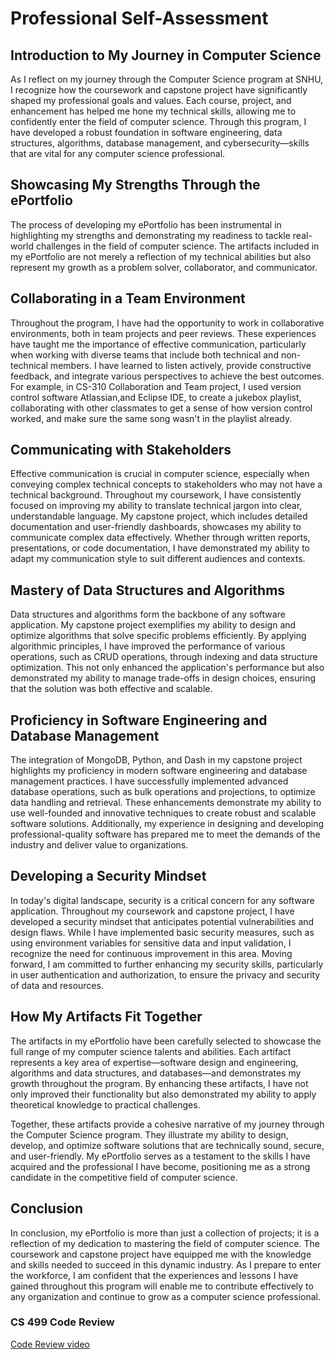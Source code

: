 

# Professional Self-Assessment

## Introduction to My Journey in Computer Science

As I reflect on my journey through the Computer Science program at SNHU, I recognize how the coursework and capstone project have significantly shaped my professional goals and values. Each course, project, and enhancement has helped me hone my technical skills, allowing me to confidently enter the field of computer science. Through this program, I have developed a robust foundation in software engineering, data structures, algorithms, database management, and cybersecurity—skills that are vital for any computer science professional.

## Showcasing My Strengths Through the ePortfolio

The process of developing my ePortfolio has been instrumental in highlighting my strengths and demonstrating my readiness to tackle real-world challenges in the field of computer science. The artifacts included in my ePortfolio are not merely a reflection of my technical abilities but also represent my growth as a problem solver, collaborator, and communicator.

## Collaborating in a Team Environment

Throughout the program, I have had the opportunity to work in collaborative environments, both in team projects and peer reviews. These experiences have taught me the importance of effective communication, particularly when working with diverse teams that include both technical and non-technical members. I have learned to listen actively, provide constructive feedback, and integrate various perspectives to achieve the best outcomes. For example, in CS-310 Collaboration and Team project, I used version control software Atlassian,and Eclipse IDE, to create a jukebox playlist, collaborating with other classmates to get a sense of how version control worked, and make sure the same song wasn't in the playlist already.  

## Communicating with Stakeholders

Effective communication is crucial in computer science, especially when conveying complex technical concepts to stakeholders who may not have a technical background. Throughout my coursework, I have consistently focused on improving my ability to translate technical jargon into clear, understandable language. My capstone project, which includes detailed documentation and user-friendly dashboards, showcases my ability to communicate complex data effectively. Whether through written reports, presentations, or code documentation, I have demonstrated my ability to adapt my communication style to suit different audiences and contexts.

## Mastery of Data Structures and Algorithms

Data structures and algorithms form the backbone of any software application. My capstone project exemplifies my ability to design and optimize algorithms that solve specific problems efficiently. By applying algorithmic principles, I have improved the performance of various operations, such as CRUD operations, through indexing and data structure optimization. This not only enhanced the application's performance but also demonstrated my ability to manage trade-offs in design choices, ensuring that the solution was both effective and scalable.

## Proficiency in Software Engineering and Database Management

The integration of MongoDB, Python, and Dash in my capstone project highlights my proficiency in modern software engineering and database management practices. I have successfully implemented advanced database operations, such as bulk operations and projections, to optimize data handling and retrieval. These enhancements demonstrate my ability to use well-founded and innovative techniques to create robust and scalable software solutions. Additionally, my experience in designing and developing professional-quality software has prepared me to meet the demands of the industry and deliver value to organizations.

## Developing a Security Mindset

In today's digital landscape, security is a critical concern for any software application. Throughout my coursework and capstone project, I have developed a security mindset that anticipates potential vulnerabilities and design flaws. While I have implemented basic security measures, such as using environment variables for sensitive data and input validation, I recognize the need for continuous improvement in this area. Moving forward, I am committed to further enhancing my security skills, particularly in user authentication and authorization, to ensure the privacy and security of data and resources.

## How My Artifacts Fit Together

The artifacts in my ePortfolio have been carefully selected to showcase the full range of my computer science talents and abilities. Each artifact represents a key area of expertise—software design and engineering, algorithms and data structures, and databases—and demonstrates my growth throughout the program. By enhancing these artifacts, I have not only improved their functionality but also demonstrated my ability to apply theoretical knowledge to practical challenges.

Together, these artifacts provide a cohesive narrative of my journey through the Computer Science program. They illustrate my ability to design, develop, and optimize software solutions that are technically sound, secure, and user-friendly. My ePortfolio serves as a testament to the skills I have acquired and the professional I have become, positioning me as a strong candidate in the competitive field of computer science.

## Conclusion

In conclusion, my ePortfolio is more than just a collection of projects; it is a reflection of my dedication to mastering the field of computer science. The coursework and capstone project have equipped me with the knowledge and skills needed to succeed in this dynamic industry. As I prepare to enter the workforce, I am confident that the experiences and lessons I have gained throughout this program will enable me to contribute effectively to any organization and continue to grow as a computer science professional.




### CS 499 Code Review
[Code Review video](https://youtu.be/gOuNl2OCKEs)
